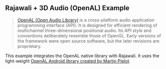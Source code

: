 ## Rajawali + 3D Audio (OpenAL) Example

> [OpenAL (Open Audio Library)](http://www.openal.org) is a cross-platform audio application programming interface (API). It is designed for efficient rendering of multichannel three-dimensional positional audio. Its API style and conventions deliberately resemble those of OpenGL. Early versions of the framework were open source software, but the later revisions are proprietary.

This example integrates the OpenAL native library with Rajawali. It uses the light-weight [OpenAL Android library created by Martin Pielot](http://pielot.org/category/android-2/openal/).

